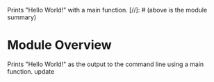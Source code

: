 Prints "Hello World!" with a main function.
[//]: # (above is the module summary)

# Module Overview
Prints "Hello World!" as the output to the command line using a main function.
update
